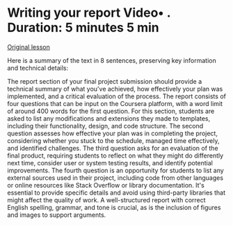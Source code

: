 # Writing your report Video• . Duration: 5 minutes 5 min

[Original lesson](https://www.coursera.org/learn/uol-introduction-to-programming-2/lecture/f87JN/writing-your-report)

Here is a summary of the text in 8 sentences, preserving key information and technical details:

The report section of your final project submission should provide a technical summary of what you've achieved, how effectively your plan was implemented, and a critical evaluation of the process. The report consists of four questions that can be input on the Coursera platform, with a word limit of around 400 words for the first question. For this section, students are asked to list any modifications and extensions they made to templates, including their functionality, design, and code structure. The second question assesses how effective your plan was in completing the project, considering whether you stuck to the schedule, managed time effectively, and identified challenges. The third question asks for an evaluation of the final product, requiring students to reflect on what they might do differently next time, consider user or system testing results, and identify potential improvements. The fourth question is an opportunity for students to list any external sources used in their project, including code from other languages or online resources like Stack Overflow or library documentation. It's essential to provide specific details and avoid using third-party libraries that might affect the quality of work. A well-structured report with correct English spelling, grammar, and tone is crucial, as is the inclusion of figures and images to support arguments.


